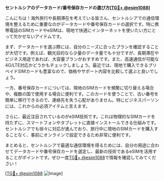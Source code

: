 **セントルシアのデータカード/番号保存カードの選び方[[TG💪+ @esim1088](https://t.me/s/esim1088)]**

こんにちは！海外旅行や長期滞在を考えている皆さん、セントルシアでの通信環境を整えるために重要なのがデータカードや番号保存カードの選択です。特に携帯電話のSIMカードやeSIMは、現地で快適にインターネットを使いたい方にとって欠かせないアイテムです。

まず、データカードを選ぶ際には、自分のニーズに合ったプランを確認することが大切です。例えば、観光目的なら少量のデータ量でも十分ですが、長期滞在やビジネス用途であれば、大容量プランがおすすめです。また、高速通信が可能な4G/LTE対応かどうかもチェックしましょう。最近では、現地で購入できるプリペイドSIMカードも豊富なので、価格やサポート内容を比較して選ぶと良いでしょう。

一方、番号保存カードについては、現地のSIMカードを頻繁に切り替える場合や、複数の国で使用する場合に便利です。このカードを使うことで、古い番号を簡単に移行できるので、連絡先を失う心配がありません。特にビジネスパーソンには、これからの必須アイテムと言えます。

さらに、最近注目されているのがeSIM技術です。これは物理的なSIMカードを持たずに、スマートフォンやタブレットに直接インストールできる仕組みです。セントルシアでも徐々に対応が進んでおり、旅行中に現地のSIMカードを購入することなく、事前にオンラインで設定できるため非常に便利です。

まとめると、セントルシアで最適な通信環境を得るためには、自分の用途に合わせてデータカードや番号保存カードを選定し、最新の技術であるeSIMを活用することがポイントです。ぜひ一度[TG💪+ @esim1088](https://t.me/s/esim1088)で情報を確認してみてください！

[[TG💪+ @esim1088](https://t.me/s/esim1088) ![Image](https://i.postimg.cc/Y0z9fWf4/image.png)]